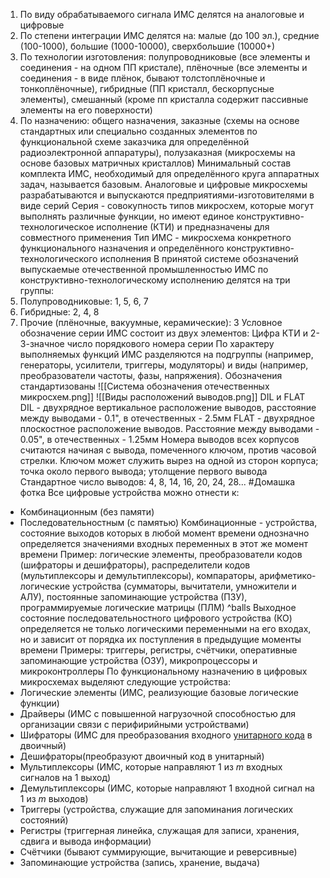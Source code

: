 1. По виду обрабатываемого сигнала ИМС делятся на аналоговые и цифровые
2. По степени интеграции ИМС делятся на: малые (до 100 эл.), средние (100-1000), большие (1000-10000), сверхбольшие (10000+)
3. По технологии изготовления: полупроводниковые (все элементы и соединения - на одном ПП кристале), плёночные (все элементы и соединения - в виде плёнок, бывают толстоплёночные и тонкоплёночные), гибридные (ПП кристалл, бескорпусные элементы), смешанный (кроме пп кристалла содержит пассивные элементы на его поверхности)
4. По назначению: общего назначения, заказные (схемы на основе стандартных или специально созданных элементов по функциональной схеме заказчика для определённой радиоэлектронной аппаратуры), полузаказная (микросхемы на основе базовых матричных кристаллов)
Минимальный состав комплекта ИМС, необходимый для определённого круга аппаратных задач, называется базовым. Аналоговые и цифровые микросхемы разрабатываются и выпускаются предприятиями-изготовителями в виде серий
Серия - совокупность типов микросхем, которые могут выполнять различные функции, но имеют единое конструктивно-технологическое исполнение (КТИ) и предназначены для совместного применения
Тип ИМС - микросхема конкретного функционального назначения и определённого конструктивно-технологического исполнения
В принятой системе обозначений выпускаемые отечественной промышленностью ИМС по конструктивно-технологическому исполнению делятся на три группы:
1. Полупроводниковые: 1, 5, 6, 7
2. Гибридные: 2, 4, 8
3. Прочие (плёночные, вакуумные, керамические): 3
Условное обозначение серии ИМС состоит из двух элементов: Цифра КТИ и 2-3-значное число порядкового номера серии
По характеру выполняемых функций ИМС разделяются на подгруппы (например, генераторы, усилители, триггеры, модуляторы) и виды (например, преобразователи частоты, фазы, напряжения). Обозначения стандартизованы
![[Система обозначения отечественных микросхем.png]]
![[Виды расположений выводов.png]]
DIL и FLAT
DIL - двухрядное вертикальное расположение выводов, расстояние между выводами - 0.1", в отечественных - 2.5мм
FLAT - двухрядное плоскостное расположение выводов. Расстояние между выводами - 0.05", в отечественных - 1.25мм
Номера выводов всех корпусов считаются начиная с вывода, помеченного ключом, против часовой стрелки. Ключом может служить вырез на одной из сторон корпуса; точка около первого вывода; утолщение первого вывода
Стандартное число выводов: 4, 8, 14, 16, 20, 24, 28...
#Домашка фотка
Все цифровые устройства можно отнести к: 
- Комбинационным (без памяти)
- Последовательностным (с памятью)
Комбинационные - устройства, состояние выходов которых в любой момент времени однозначно определяется значениями входных переменных в этот же момент времени
Пример: логические элементы, преобразователи кодов (шифраторы и дешифраторы), распределители кодов (мультиплексоры и демультиплексоры), компараторы, арифметико-логические устройства (сумматоры, вычитатели, умножители и АЛУ), постоянные запоминающие устройства (ПЗУ), программируемые логические матрицы (ПЛМ) ^balls
Выходное состояние последовательностного цифрового устройства (КО) определяется не только логическими переменными на его входах, но и зависит от порядка их поступления в предыдущие моменты времени 
Примеры: триггеры, регистры, счётчики, оперативные запоминающие устройства (ОЗУ), микропроцессоры и микроконтроллеры
По функциональному назначению в цифровых микросхемах выделяют следующие устройства:
- Логические элементы (ИМС, реализующие базовые логические функции)
- Драйверы (ИМС с повышенной нагрузочной способностью для организации связи с перифирийными устройствами)
- Шифраторы (ИМС для преобразования входного [унитарного кода](https://ru.wikipedia.org/wiki/%D0%A3%D0%BD%D0%B8%D1%82%D0%B0%D1%80%D0%BD%D1%8B%D0%B9_%D0%BA%D0%BE%D0%B4) в двоичный)
- Дешифраторы(преобразуют двоичный код в унитарный)
- Мультиплексоры (ИМС, которые направляют 1 из $m$ входных сигналов на 1 выход)
- Демультиплексоры (ИМС, которые направляют 1 входной сигнал на 1 из $m$ выходов)
- Триггеры (устройства, служащие для запоминания логических состояний)
- Регистры (триггерная линейка, служащая для записи, хранения, сдвига и вывода информации)
- Счётчики (бывают суммирующие, вычитающие и реверсивные)
- Запоминающие устройства (запись, хранение, выдача)